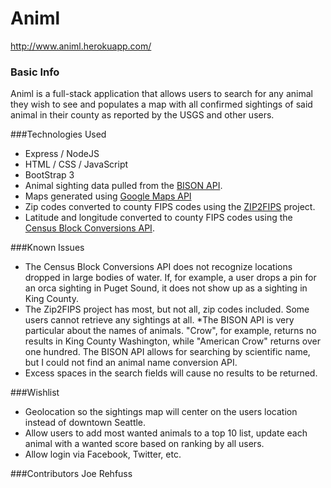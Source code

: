 # Animl

<http://www.animl.herokuapp.com/>

### Basic Info
Animl is a full-stack application that allows users to search for any animal they wish to see and populates a map with all confirmed sightings of said animal in their county as reported by the USGS and other users.   

###Technologies Used
* Express / NodeJS
* HTML / CSS / JavaScript
* BootStrap 3
* Animal sighting data pulled from the [BISON API](http://bison.usgs.ornl.gov/).
* Maps generated using [Google Maps API](https://developers.google.com/maps/?hl=en)
* Zip codes converted to county FIPS codes using the [ZIP2FIPS](https://github.com/bgruber/zip2fips) project.
* Latitude and longitude converted to county FIPS codes using the [Census Block Conversions API](https://www.fcc.gov/developers/census-block-conversions-api).

###Known Issues
* The Census Block Conversions API does not recognize locations dropped in large bodies of water. If, for example, a user drops a pin for an orca sighting in Puget Sound, it does not show up as a sighting in King County.
* The Zip2FIPS project has most, but not all, zip codes included.  Some users cannot retrieve any sightings at all.
*The BISON API is very particular about the names of animals. "Crow", for example, returns no results in King County Washington, while "American Crow" returns over one hundred. The BISON API allows for searching by scientific name, but I could not find an animal name conversion API.  
* Excess spaces in the search fields will cause no results to be returned.

###Wishlist
* Geolocation so the sightings map will center on the users location instead of downtown Seattle.
* Allow users to add most wanted animals to a top 10 list, update each animal with a wanted score based on ranking by all users.  
* Allow login via Facebook, Twitter, etc.

###Contributors
Joe Rehfuss